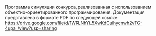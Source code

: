 Программа симуляции конкурса, реализованная с использованием объектно-ориентированного программирования. Документация представлена в формате PDF по следующей ссылке: https://drive.google.com/file/d/1WRLNhYi_5XwKdCuihycnwh2vTG-4upa_/view?usp=sharing

